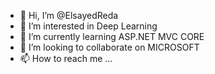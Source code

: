 - 👋 Hi, I’m @ElsayedReda
- 👀 I’m interested in Deep Learning
- 🌱 I’m currently learning ASP.NET MVC CORE 
- 💞️ I’m looking to collaborate on MICROSOFT
- 📫 How to reach me ...

<!---
ElsayedReda98/ElsayedReda98 is a ✨ special ✨ repository because its `README.md` (this file) appears on your GitHub profile.
You can click the Preview link to take a look at your changes.
--->
